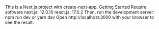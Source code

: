 This is a Next.js project with create-next-app.
Getting Started
Require software next.js: 12.0.10 react.js: 17.0.2
Then, run the development server:
npm run dev
or
yarn dev
Open http://localhost:3000 with your browser to see the result.
